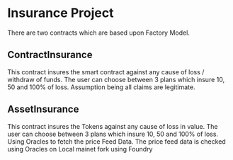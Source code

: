 # Insurance Project

There are two contracts which are based upon Factory Model.

## ContractInsurance

This contract insures the smart contract against any cause of loss / withdraw of funds.
The user can choose between 3 plans which insure 10, 50 and 100% of loss.
Assumption being all claims are legitimate.

## AssetInsurance

This contract insures the Tokens against any cause of loss in value.
The user can choose between 3 plans which insure 10, 50 and 100% of loss.
Using Oracles to fetch the price Feed Data.
The price feed data is checked using Oracles on Local mainet fork using Foundry 

